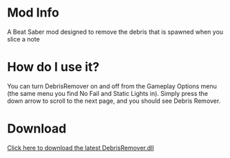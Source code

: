 # Mod Info
A Beat Saber mod designed to remove the debris that is spawned when you slice a note

# How do I use it?
You can turn DebrisRemover on and off from the Gameplay Options menu (the same menu you find No Fail and Static Lights in). Simply press the down arrow to scroll to the next page, and you should see Debris Remover.

# Download
[Click here to download the latest DebrisRemover.dll](https://github.com/brian91292/BeatSaber-DebrisRemover/releases)
